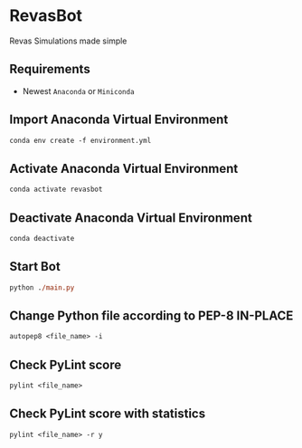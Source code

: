 # RevasBot

Revas Simulations made simple

## Requirements

* Newest `Anaconda` or `Miniconda`


## Import Anaconda Virtual Environment

```ps
conda env create -f environment.yml
```

## Activate Anaconda Virtual Environment

```ps
conda activate revasbot
```

## Deactivate Anaconda Virtual Environment

```ps
conda deactivate
```

## Start Bot

```ps
python ./main.py
```

## Change Python file according to PEP-8 **IN-PLACE**

```ps
autopep8 <file_name> -i
```

## Check PyLint score

```ps
pylint <file_name>
```

## Check PyLint score with statistics

```ps
pylint <file_name> -r y
```
